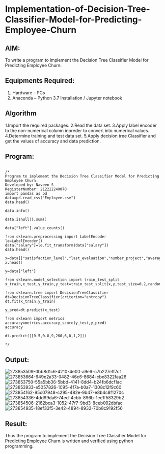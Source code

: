 # Implementation-of-Decision-Tree-Classifier-Model-for-Predicting-Employee-Churn

## AIM:
To write a program to implement the Decision Tree Classifier Model for Predicting Employee Churn.

## Equipments Required:
1. Hardware – PCs
2. Anaconda – Python 3.7 Installation / Jupyter notebook

## Algorithm
1.Import the required packages.
2.Read the data set.
3.Apply label encoder to the non-numerical column inoreder to convert into numerical values.
4.Determine training and test data set.
5.Apply decision tree Classifier and get the values of accuracy and data prediction.

## Program:
```

/*
Program to implement the Decision Tree Classifier Model for Predicting Employee Churn.
Developed by: Naveen S
RegisterNumber: 212222240070
import pandas as pd
data=pd.read_csv("Employee.csv")
data.head()

data.info()

data.isnull().sum()

data["left"].value_counts()

from sklearn.preprocessing import LabelEncoder
le=LabelEncoder()
data["salary"]=le.fit_transform(data["salary"])
data.head()

x=data[["satisfaction_level","last_evaluation","number_project","average_montly_hours","time_spend_company","Work_accident","promotion_last_5years","salary"]]
x.head()

y=data["left"]

from sklearn.model_selection import train_test_split
x_train,x_test,y_train,y_test=train_test_split(x,y,test_size=0.2,random_state=100)

from sklearn.tree import DecisionTreeClassifier
dt=DecisionTreeClassifier(criterion="entropy")
dt.fit(x_train,y_train)

y_pred=dt.predict(x_test)

from sklearn import metrics
accuracy=metrics.accuracy_score(y_test,y_pred)
accuracy

dt.predict([[0.5,0.8,9,260,6,0,1,2]])

*/
```

## Output:
![273853509-0bb8d1c6-4210-4e00-a9e6-c7b227eff7cf](https://github.com/Naveensrinivasan07/Implementation-of-Decision-Tree-Classifier-Model-for-Predicting--Churn/assets/119475891/817f7be7-9690-4757-9057-9219f8692920)
![273853664-649e2a33-0482-46c6-8684-cbe8322faa26](https://github.com/Naveensrinivasan07/Implementation-of-Decision-Tree-Classifier-Model-for-Predicting--Churn/assets/119475891/db3ce613-5b04-44f5-a4e8-a03c0fcbd00d)
![273853750-55a5bb36-5bbd-4141-8dd4-b24fb6dcf1ac](https://github.com/Naveensrinivasan07/Implementation-of-Decision-Tree-Classifier-Model-for-Predicting--Churn/assets/119475891/60e3223c-61ef-4657-97ee-82a45b3fc9a8)
![273853933-e5057826-1095-4f7a-b0a7-1308c12f9c60](https://github.com/Naveensrinivasan07/Implementation-of-Decision-Tree-Classifier-Model-for-Predicting--Churn/assets/119475891/56123f56-5e2e-4e37-af46-14f4d69d88c8)
![273854162-95c07948-c295-482e-9b47-e8b4c8f1270c](https://github.com/Naveensrinivasan07/Implementation-of-Decision-Tree-Classifier-Model-for-Predicting--Churn/assets/119475891/d1d3278b-fd7c-4c91-85b5-ac905d80da42)
![273854336-4dd99da6-74ed-4cbb-896b-1ee1f58329b2](https://github.com/Naveensrinivasan07/Implementation-of-Decision-Tree-Classifier-Model-for-Predicting--Churn/assets/119475891/34b32e3d-bc6b-4eeb-884d-138a60e320c5)
![273854506-2162bca3-1052-47f7-9bd3-8ceb092dbfac](https://github.com/Naveensrinivasan07/Implementation-of-Decision-Tree-Classifier-Model-for-Predicting--Churn/assets/119475891/a6b650e5-e936-4d1b-951d-567416efc9e8)
![273854935-18ef33f5-3e42-4894-8932-70b8c9192f56](https://github.com/Naveensrinivasan07/Implementation-of-Decision-Tree-Classifier-Model-for-Predicting--Churn/assets/119475891/954c446d-8baa-4095-afd0-2624bc76a814)






## Result:
Thus the program to implement the  Decision Tree Classifier Model for Predicting Employee Churn is written and verified using python programming.
